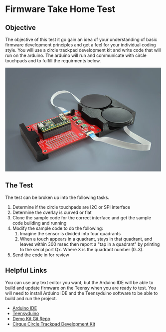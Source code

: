 
# Firmware Take Home Test

## Objective

The objective of this test it go gain an idea of your understanding of basic 
firmware development principles and get a feel for your individual coding style. You will use a circle trackpad development kit and write code that 
will run on the arduino. The arduino will run and communicate with circle 
touchpads and to fulfill the requirments below. 

![Development Kit](CircleTrackpadDevKit_Small.jpg)

## The Test

The test can be broken up into the following tasks. 

1. Determine if the circle touchpads are I2C or SPI interface
2. Determine the overlay is curved or flat
3. Clone the sample code for the correct interface and get the sample code
 building and running
4. Modify the sample code to do the following:
    1. Imagine the sensor is divided into four quadrants
    2. When a touch appears in a quadrant, stays in that quadrant, and leaves within 300 msec then report a "tap in a quadrant" by printing to the serial port Qx. Where X is the quadrant number (0..3).
5. Send the code in for review

## Helpful Links

You can use any text editor you want, but the Arduino IDE will be able to build
and update firmware on the Teensy when you are ready to test. You will need to 
install Arduino IDE and the Teensyduino software to be able to build and run the
project. 

* [Arduino IDE](https://www.arduino.cc/en/software)
* [Teensyduino](https://www.pjrc.com/teensy/td_download.html)
* [Demo Kit Git Repo](https://github.com/cirque-corp/Cirque_Pinnacle_1CA027)
* [Cirque Circle Trackpad Development Kit](https://www.cirque.com/circle-trackpad-dev-kit)
